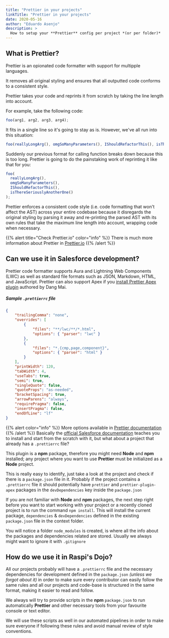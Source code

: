 ```yaml
---
title: "Prettier in your projects"
linkTitle: "Prettier in your projects"
date: 2020-05-16
author: "Eduardo Asenjo"
description: >
  How to setup your **Prettier** config per project *(or per folder)*
---
```


## What is Prettier?

Prettier is an opionated code formatter with support for multipple languages.

It removes all original styling and ensures that all outputted code conforms to a consistent style.

Prettier takes your code and reprints it from scratch by taking the line length into account.

For example, take the following code:

```javascript
foo(arg1, arg2, arg3, arg4);
```

It fits in a single line so it's going to stay as is. However, we've all run into this situation:

```js
foo(reallyLongArg(), omgSoManyParameters(), IShouldRefactorThis(), isThereSeriouslyAnotherOne());
```
Suddenly our previous format for calling function breaks down because this is too long. Prettier is going to do the painstaking work of reprinting it like that for you:

```js
foo(
  reallyLongArg(),
  omgSoManyParameters(),
  IShouldRefactorThis(),
  isThereSeriouslyAnotherOne()
);
```

Prettier enforces a consistent code style (i.e. code formatting that won't affect the AST) across your entire codebase because it disregards the original styling by parsing it away and re-printing the parsed AST with its own rules that take the maximum line length into account, wrapping code when necessary.

{{% alert title="Check Prettier.io" color="info" %}}
There is much more information about Prettier in [Prettier.io](https://prettier.io/docs/en/index.html)
{{% /alert %}}


## Can we use it in Salesforce development?

Prettier code formatter supports Aura and Lightning Web Components (LWC) as well as standard file formats such as JSON, Markdown, HTML, and JavaScript. Prettier can also support Apex if you [install Prettier Apex plugin](https://developer.salesforce.com/tools/vscode/en/user-guide/prettier/) authored by Dang Mai.

##### Sample `.prettierrc` file

```json
{
	"trailingComma": "none",
	"overrides": [
		{
			"files": "**/lwc/**/*.html",
			"options": { "parser": "lwc" }
		},
		{
			"files": "*.{cmp,page,component}",
			"options": { "parser": "html" }
		}
	],
	"printWidth": 120,
	"tabWidth": 4,
	"useTabs": true,
	"semi": true,
	"singleQuote": false,
	"quoteProps": "as-needed",
	"bracketSpacing": true,
	"arrowParens": "always",
	"requirePragma": false,
	"insertPragma": false,
	"endOfLine": "lf"
}
```
{{% alert color="info" %}}
More options available in [Prettier documentation](https://prettier.io/docs/en/options.html)
{{% /alert %}}
Basically the [official Salesforce documentation](https://developer.salesforce.com/tools/vscode/en/user-guide/prettier/) teaches you to install and start from the scratch with it, but what about a project that already has a `.prettierrc` file?

This plugin is a **npm** package, therefore you might need **Node** and **npm** installed; any project where you want to use **Prettier** must be initialized as a **Node** project. 

This is really easy to identify, just take a look at the project and check if there is a `package.json` file in it. Probably if the project contains a `.prettierrc` file it should potentially have `prettier` and `prettier-plugin-apex` packages in the `devDependencies` key inside the `package.json`

If you are not familiar with **Node** and **npm** packages, the next step right before you want to start working with your project or a recently cloned project is to run the command `npm install`. This will install the current package, `dependencies` & `devDependencies` defined in the existing `package.json` file in the context folder.

You will notice a folder `node_modules` is created, is where all the info about the packages and dependencies related are stored. Usually we always might want to ignore it with `.gitignore`

## How do we use it in Raspi's Dojo?

All our projects probably will have a `.prettierrc` file and the necessary dependencies for development defined in the `package.json` *(unless we forgot about it)* in order to make sure every contributor can easily follow the same rules and all our projects and code-base is structured in the same format, making it easier to read and follow.

We always will try to provide scripts in the **npm** `package.json` to run automatically **Prettier** and other necessary tools from your favourite console or text editor. 

We will use these scripts as well in our automated pipelines in order to make sure everyone if following these rules and avoid manual review of style conventions.